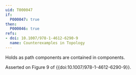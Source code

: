 ```yaml
---
uid: T000047
if:
  P000047: true
then:
  P000046: true
refs:
- doi: 10.1007/978-1-4612-6290-9
  name: Counterexamples in Topology
---
```


Holds as path components are contained in components.

Asserted on Figure 9 of {{doi:10.1007/978-1-4612-6290-9}}.

